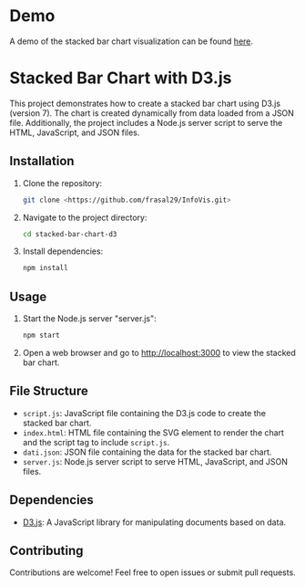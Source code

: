 # Demo

A demo of the stacked bar chart visualization can be found <a href="https://frasal29.github.io/InfoVis/" target="_blank">here</a>.

# Stacked Bar Chart with D3.js

This project demonstrates how to create a stacked bar chart using D3.js (version 7). The chart is created dynamically from data loaded from a JSON file. Additionally, the project includes a Node.js server script to serve the HTML, JavaScript, and JSON files.

## Installation

1. Clone the repository:

    ```bash
    git clone <https://github.com/frasal29/InfoVis.git>
    ```

2. Navigate to the project directory:

    ```bash
    cd stacked-bar-chart-d3
    ```

3. Install dependencies:

    ```bash
    npm install
    ```

## Usage

1. Start the Node.js server "server.js":

    ```bash
    npm start
    ```

2. Open a web browser and go to [http://localhost:3000](http://localhost:3000) to view the stacked bar chart.


## File Structure

- `script.js`: JavaScript file containing the D3.js code to create the stacked bar chart.
- `index.html`: HTML file containing the SVG element to render the chart and the script tag to include `script.js`.
- `dati.json`: JSON file containing the data for the stacked bar chart.
- `server.js`: Node.js server script to serve HTML, JavaScript, and JSON files.

## Dependencies

- [D3.js](https://d3js.org/): A JavaScript library for manipulating documents based on data.

## Contributing

Contributions are welcome! Feel free to open issues or submit pull requests.

